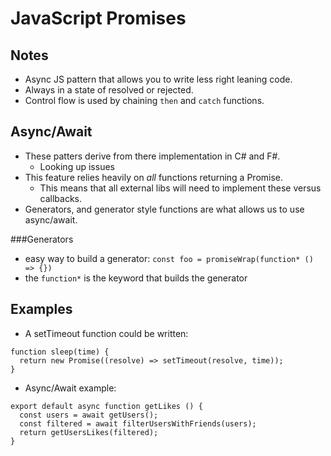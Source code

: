 # JavaScript Promises

## Notes

* Async JS pattern that allows you to write less right leaning code.
* Always in a state of resolved or rejected.
* Control flow is used by chaining `then` and `catch` functions.

## Async/Await

* These patters derive from there implementation in C# and F#.
  * Looking up issues
* This feature relies heavily on _all_ functions returning a Promise.
  * This means that all external libs will need to implement these versus callbacks.
* Generators, and generator style functions are what allows us to use async/await.

###Generators

* easy way to build a generator: `const foo = promiseWrap(function* () => {})`
* the `function*` is the keyword that builds the generator

## Examples

* A setTimeout function could be written:
```
function sleep(time) {
  return new Promise((resolve) => setTimeout(resolve, time));
}
```

* Async/Await example:
```
export default async function getLikes () {
  const users = await getUsers();
  const filtered = await filterUsersWithFriends(users);
  return getUsersLikes(filtered);
}
```
